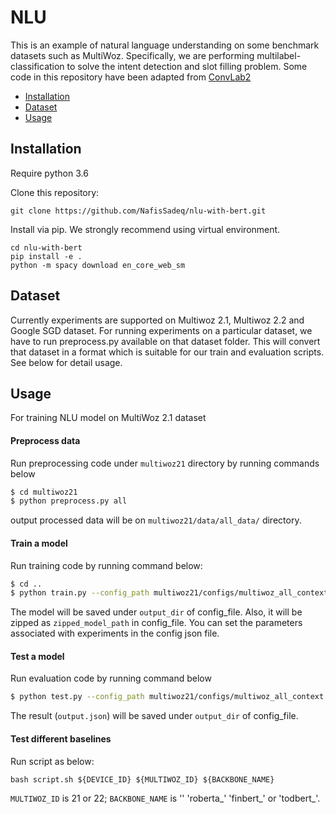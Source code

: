 # NLU

This is an example of natural language understanding on some benchmark datasets such as MultiWoz. Specifically, we are performing multilabel-classification to solve the intent detection and slot filling problem. Some code in this repository have been adapted from [ConvLab2](https://github.com/thu-coai/ConvLab-2.git)

- [Installation](#installation)
- [Dataset](#dataset)
- [Usage](#usage)

## Installation

Require python 3.6

Clone this repository:
```
git clone https://github.com/NafisSadeq/nlu-with-bert.git
```

Install via pip. We strongly recommend using virtual environment.
```
cd nlu-with-bert
pip install -e .
python -m spacy download en_core_web_sm
```

## Dataset

Currently experiments are supported on Multiwoz 2.1, Multiwoz 2.2 and Google SGD dataset. For running experiments on a particular dataset, we have to run preprocess.py available on that dataset folder. This will convert that dataset in a format which is suitable for our train and evaluation scripts. See below for detail usage. 

## Usage
For training NLU model on MultiWoz 2.1 dataset

#### Preprocess data

Run preprocessing code under `multiwoz21` directory by running commands below

```sh
$ cd multiwoz21
$ python preprocess.py all
```

output processed data will be on `multiwoz21/data/all_data/` directory.

#### Train a model

Run training code by running command below:

```sh
$ cd ..
$ python train.py --config_path multiwoz21/configs/multiwoz_all_context.json
```

The model will be saved under `output_dir` of config_file. Also, it will be zipped as `zipped_model_path` in config_file. You can set the parameters associated with experiments in the config json file.

#### Test a model

Run evaluation code by running command below

```sh
$ python test.py --config_path multiwoz21/configs/multiwoz_all_context.json
```

The result (`output.json`) will be saved under `output_dir` of config_file. 

#### Test different baselines

Run script as below:

```
bash script.sh ${DEVICE_ID} ${MULTIWOZ_ID} ${BACKBONE_NAME}
```

`MULTIWOZ_ID` is 21 or 22; `BACKBONE_NAME` is '' 'roberta_' 'finbert_' or 'todbert_'.


